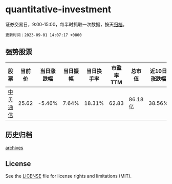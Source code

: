 # quantitative-investment

证券交易日，9:00-15:00，每半时抓取一次数据，按天[归档](archives)。

`更新时间：2023-09-01 14:07:17 +0800`

## 强势股票

|股票|当前价|当日涨跌幅|当日振幅|当日换手率|市盈率TTM|总市值|近10日涨跌幅|
|----|----|----|----|----|----|----|----|
|[中贝通信](https://xueqiu.com/S/SH603220)|25.62|-5.46%|7.64%|18.31%|62.83|86.18亿|38.56%|

## 历史归档

[archives](archives)

## License

See the [LICENSE](LICENSE) file for license rights and limitations (MIT).